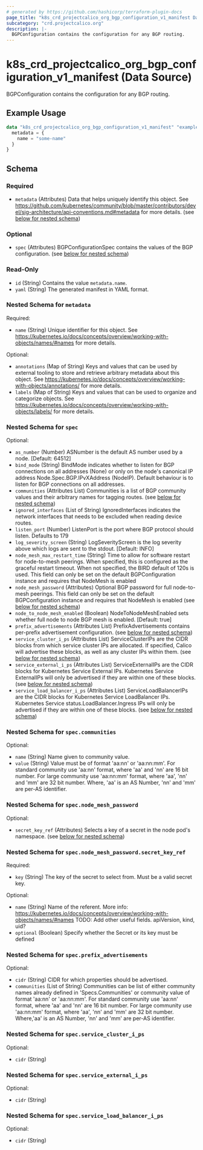 ```yaml
---
# generated by https://github.com/hashicorp/terraform-plugin-docs
page_title: "k8s_crd_projectcalico_org_bgp_configuration_v1_manifest Data Source - terraform-provider-k8s"
subcategory: "crd.projectcalico.org"
description: |-
  BGPConfiguration contains the configuration for any BGP routing.
---
```


# k8s_crd_projectcalico_org_bgp_configuration_v1_manifest (Data Source)

BGPConfiguration contains the configuration for any BGP routing.

## Example Usage

```terraform
data "k8s_crd_projectcalico_org_bgp_configuration_v1_manifest" "example" {
  metadata = {
    name = "some-name"
  }
}
```

<!-- schema generated by tfplugindocs -->
## Schema

### Required

- `metadata` (Attributes) Data that helps uniquely identify this object. See https://github.com/kubernetes/community/blob/master/contributors/devel/sig-architecture/api-conventions.md#metadata for more details. (see [below for nested schema](#nestedatt--metadata))

### Optional

- `spec` (Attributes) BGPConfigurationSpec contains the values of the BGP configuration. (see [below for nested schema](#nestedatt--spec))

### Read-Only

- `id` (String) Contains the value `metadata.name`.
- `yaml` (String) The generated manifest in YAML format.

<a id="nestedatt--metadata"></a>
### Nested Schema for `metadata`

Required:

- `name` (String) Unique identifier for this object. See https://kubernetes.io/docs/concepts/overview/working-with-objects/names/#names for more details.

Optional:

- `annotations` (Map of String) Keys and values that can be used by external tooling to store and retrieve arbitrary metadata about this object. See https://kubernetes.io/docs/concepts/overview/working-with-objects/annotations/ for more details.
- `labels` (Map of String) Keys and values that can be used to organize and categorize objects. See https://kubernetes.io/docs/concepts/overview/working-with-objects/labels/ for more details.


<a id="nestedatt--spec"></a>
### Nested Schema for `spec`

Optional:

- `as_number` (Number) ASNumber is the default AS number used by a node. [Default: 64512]
- `bind_mode` (String) BindMode indicates whether to listen for BGP connections on all addresses (None) or only on the node's canonical IP address Node.Spec.BGP.IPvXAddress (NodeIP). Default behaviour is to listen for BGP connections on all addresses.
- `communities` (Attributes List) Communities is a list of BGP community values and their arbitrary names for tagging routes. (see [below for nested schema](#nestedatt--spec--communities))
- `ignored_interfaces` (List of String) IgnoredInterfaces indicates the network interfaces that needs to be excluded when reading device routes.
- `listen_port` (Number) ListenPort is the port where BGP protocol should listen. Defaults to 179
- `log_severity_screen` (String) LogSeverityScreen is the log severity above which logs are sent to the stdout. [Default: INFO]
- `node_mesh_max_restart_time` (String) Time to allow for software restart for node-to-mesh peerings.  When specified, this is configured as the graceful restart timeout.  When not specified, the BIRD default of 120s is used. This field can only be set on the default BGPConfiguration instance and requires that NodeMesh is enabled
- `node_mesh_password` (Attributes) Optional BGP password for full node-to-mesh peerings. This field can only be set on the default BGPConfiguration instance and requires that NodeMesh is enabled (see [below for nested schema](#nestedatt--spec--node_mesh_password))
- `node_to_node_mesh_enabled` (Boolean) NodeToNodeMeshEnabled sets whether full node to node BGP mesh is enabled. [Default: true]
- `prefix_advertisements` (Attributes List) PrefixAdvertisements contains per-prefix advertisement configuration. (see [below for nested schema](#nestedatt--spec--prefix_advertisements))
- `service_cluster_i_ps` (Attributes List) ServiceClusterIPs are the CIDR blocks from which service cluster IPs are allocated. If specified, Calico will advertise these blocks, as well as any cluster IPs within them. (see [below for nested schema](#nestedatt--spec--service_cluster_i_ps))
- `service_external_i_ps` (Attributes List) ServiceExternalIPs are the CIDR blocks for Kubernetes Service External IPs. Kubernetes Service ExternalIPs will only be advertised if they are within one of these blocks. (see [below for nested schema](#nestedatt--spec--service_external_i_ps))
- `service_load_balancer_i_ps` (Attributes List) ServiceLoadBalancerIPs are the CIDR blocks for Kubernetes Service LoadBalancer IPs. Kubernetes Service status.LoadBalancer.Ingress IPs will only be advertised if they are within one of these blocks. (see [below for nested schema](#nestedatt--spec--service_load_balancer_i_ps))

<a id="nestedatt--spec--communities"></a>
### Nested Schema for `spec.communities`

Optional:

- `name` (String) Name given to community value.
- `value` (String) Value must be of format 'aa:nn' or 'aa:nn:mm'. For standard community use 'aa:nn' format, where 'aa' and 'nn' are 16 bit number. For large community use 'aa:nn:mm' format, where 'aa', 'nn' and 'mm' are 32 bit number. Where, 'aa' is an AS Number, 'nn' and 'mm' are per-AS identifier.


<a id="nestedatt--spec--node_mesh_password"></a>
### Nested Schema for `spec.node_mesh_password`

Optional:

- `secret_key_ref` (Attributes) Selects a key of a secret in the node pod's namespace. (see [below for nested schema](#nestedatt--spec--node_mesh_password--secret_key_ref))

<a id="nestedatt--spec--node_mesh_password--secret_key_ref"></a>
### Nested Schema for `spec.node_mesh_password.secret_key_ref`

Required:

- `key` (String) The key of the secret to select from.  Must be a valid secret key.

Optional:

- `name` (String) Name of the referent. More info: https://kubernetes.io/docs/concepts/overview/working-with-objects/names/#names TODO: Add other useful fields. apiVersion, kind, uid?
- `optional` (Boolean) Specify whether the Secret or its key must be defined



<a id="nestedatt--spec--prefix_advertisements"></a>
### Nested Schema for `spec.prefix_advertisements`

Optional:

- `cidr` (String) CIDR for which properties should be advertised.
- `communities` (List of String) Communities can be list of either community names already defined in 'Specs.Communities' or community value of format 'aa:nn' or 'aa:nn:mm'. For standard community use 'aa:nn' format, where 'aa' and 'nn' are 16 bit number. For large community use 'aa:nn:mm' format, where 'aa', 'nn' and 'mm' are 32 bit number. Where,'aa' is an AS Number, 'nn' and 'mm' are per-AS identifier.


<a id="nestedatt--spec--service_cluster_i_ps"></a>
### Nested Schema for `spec.service_cluster_i_ps`

Optional:

- `cidr` (String)


<a id="nestedatt--spec--service_external_i_ps"></a>
### Nested Schema for `spec.service_external_i_ps`

Optional:

- `cidr` (String)


<a id="nestedatt--spec--service_load_balancer_i_ps"></a>
### Nested Schema for `spec.service_load_balancer_i_ps`

Optional:

- `cidr` (String)
